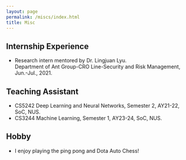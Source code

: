 ```yaml
---
layout: page
permalink: /miscs/index.html
title: Misc
---
```


## Internship Experience
- Research intern mentored by Dr. Lingjuan Lyu.
<br/> Department of Ant Group-CRO Line-Security and Risk Management, Jun.-Jul., 2021.


## Teaching Assistant
- CS5242 Deep Learning and Neural Networks, Semester 2, AY21-22, SoC, NUS.
- CS3244 Machine Learning, Semester 1, AY23-24, SoC, NUS.

## Hobby
- I enjoy playing the ping pong and Dota Auto Chess!
